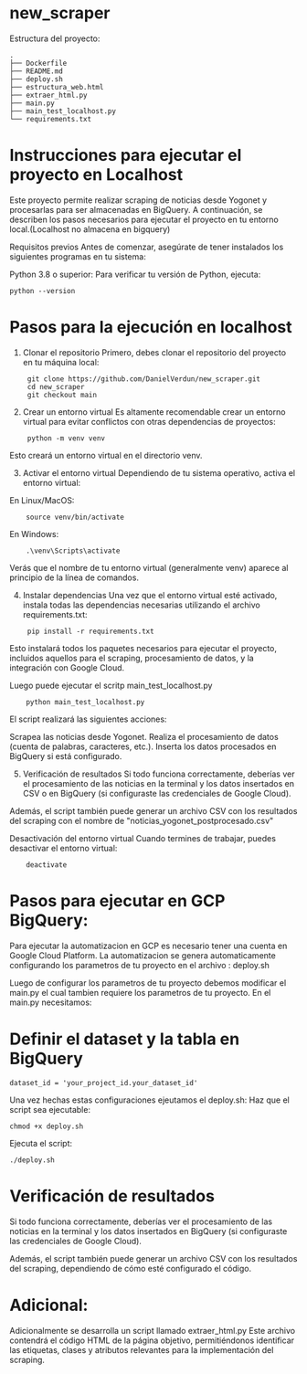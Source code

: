 # new_scraper
Estructura del proyecto:

    .
    ├── Dockerfile
    ├── README.md
    ├── deploy.sh
    ├── estructura_web.html
    ├── extraer_html.py
    ├── main.py
    ├── main_test_localhost.py
    └── requirements.txt

# Instrucciones para ejecutar el proyecto en Localhost
Este proyecto permite realizar scraping de noticias desde Yogonet y procesarlas para ser almacenadas en BigQuery. A continuación, se describen los pasos necesarios para ejecutar el proyecto en tu entorno local.(Localhost no almacena en bigquery)

Requisitos previos
Antes de comenzar, asegúrate de tener instalados los siguientes programas en tu sistema:

Python 3.8 o superior: Para verificar tu versión de Python, ejecuta:

    python --version
    
# Pasos para la ejecución en localhost

1. Clonar el repositorio
Primero, debes clonar el repositorio del proyecto en tu máquina local:

        git clone https://github.com/DanielVerdun/new_scraper.git
        cd new_scraper
        git checkout main   
   
3. Crear un entorno virtual
Es altamente recomendable crear un entorno virtual para evitar conflictos con otras dependencias de proyectos:

        python -m venv venv
   
Esto creará un entorno virtual en el directorio venv.

3. Activar el entorno virtual
Dependiendo de tu sistema operativo, activa el entorno virtual:

En Linux/MacOS:

        source venv/bin/activate

En Windows:

        .\venv\Scripts\activate
Verás que el nombre de tu entorno virtual (generalmente venv) aparece al principio de la línea de comandos.

4. Instalar dependencias
Una vez que el entorno virtual esté activado, instala todas las dependencias necesarias utilizando el archivo requirements.txt:

        pip install -r requirements.txt

Esto instalará todos los paquetes necesarios para ejecutar el proyecto, incluidos aquellos para el scraping, procesamiento de datos, y la integración con Google Cloud.

Luego puede ejecutar el scritp main_test_localhost.py

        python main_test_localhost.py

El script realizará las siguientes acciones:

Scrapea las noticias desde Yogonet.
Realiza el procesamiento de datos (cuenta de palabras, caracteres, etc.).
Inserta los datos procesados en BigQuery si está configurado.

5. Verificación de resultados
Si todo funciona correctamente, deberías ver el procesamiento de las noticias en la terminal y los datos insertados en CSV o en BigQuery (si configuraste las credenciales de Google Cloud).

Además, el script también puede generar un archivo CSV con los resultados del scraping con el nombre de "noticias_yogonet_postprocesado.csv"

Desactivación del entorno virtual
Cuando termines de trabajar, puedes desactivar el entorno virtual:

        deactivate

# Pasos para ejecutar en GCP BigQuery:

Para ejecutar la automatizacion en GCP es necesario tener una cuenta en Google Cloud Platform.
La automatizacion se genera automaticamente configurando los parametros de tu proyecto en el archivo : deploy.sh

Luego de configurar los parametros de tu proyecto debemos modificar el main.py el cual tambien requiere los parametros de tu proyecto. 
En el main.py necesitamos: 
# Definir el dataset y la tabla en BigQuery
    dataset_id = 'your_project_id.your_dataset_id'

Una vez hechas estas configuraciones ejeutamos el deploy.sh:
Haz que el script sea ejecutable:

    chmod +x deploy.sh
Ejecuta el script:

    ./deploy.sh

# Verificación de resultados
Si todo funciona correctamente, deberías ver el procesamiento de las noticias en la terminal y los datos insertados en BigQuery (si configuraste las credenciales de Google Cloud).

Además, el script también puede generar un archivo CSV con los resultados del scraping, dependiendo de cómo esté configurado el código.

# Adicional:
Adicionalmente se desarrolla un script llamado extraer_html.py Este archivo contendrá el código HTML de la página objetivo, permitiéndonos identificar las etiquetas, clases y atributos relevantes para la implementación del scraping.  
